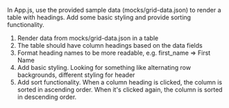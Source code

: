 In App.js, use the provided sample data (mocks/grid-data.json) to render a table with headings. Add some basic styling and provide sorting functionality.

<!-- Requirements -->

1. Render data from mocks/grid-data.json in a table
2. The table should have column headings based on the data fields
3. Format heading names to be more readable, e.g. first_name => First Name
4. Add basic styling. Looking for something like alternating row backgrounds, different styling for header
5. Add sort functionality. When a column heading is clicked, the column is sorted in ascending order. When it's clicked again, the column is sorted in descending order.

